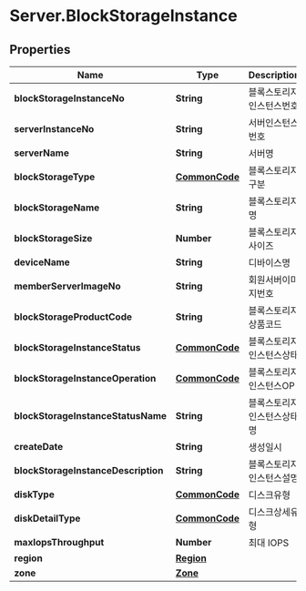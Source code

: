 # Server.BlockStorageInstance

## Properties
Name | Type | Description | Notes
------------ | ------------- | ------------- | -------------
**blockStorageInstanceNo** | **String** | 블록스토리지인스턴스번호 | [optional] 
**serverInstanceNo** | **String** | 서버인스턴스번호 | [optional] 
**serverName** | **String** | 서버명 | [optional] 
**blockStorageType** | [**CommonCode**](CommonCode.md) | 블록스토리지구분 | [optional] 
**blockStorageName** | **String** | 블록스토리지명 | [optional] 
**blockStorageSize** | **Number** | 블록스토리지사이즈 | [optional] 
**deviceName** | **String** | 디바이스명 | [optional] 
**memberServerImageNo** | **String** | 회원서버이미지번호 | [optional] 
**blockStorageProductCode** | **String** | 블록스토리지상품코드 | [optional] 
**blockStorageInstanceStatus** | [**CommonCode**](CommonCode.md) | 블록스토리지인스턴스상태 | [optional] 
**blockStorageInstanceOperation** | [**CommonCode**](CommonCode.md) | 블록스토리지인스턴스OP | [optional] 
**blockStorageInstanceStatusName** | **String** | 블록스토리지인스턴스상태명 | [optional] 
**createDate** | **String** | 생성일시 | [optional] 
**blockStorageInstanceDescription** | **String** | 블록스토리지인스턴스설명 | [optional] 
**diskType** | [**CommonCode**](CommonCode.md) | 디스크유형 | [optional] 
**diskDetailType** | [**CommonCode**](CommonCode.md) | 디스크상세유형 | [optional] 
**maxIopsThroughput** | **Number** | 최대 IOPS | [optional] 
**region** | [**Region**](Region.md) |  | [optional] 
**zone** | [**Zone**](Zone.md) |  | [optional] 


